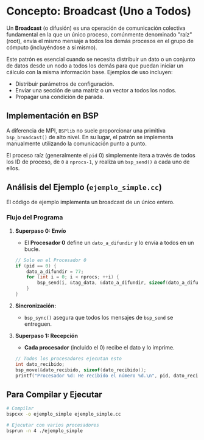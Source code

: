 # Concepto: Broadcast (Uno a Todos)

Un **Broadcast** (o difusión) es una operación de comunicación colectiva fundamental en la que un único proceso, comúnmente denominado "raíz" (root), envía el mismo mensaje a todos los demás procesos en el grupo de cómputo (incluyéndose a sí mismo).

Este patrón es esencial cuando se necesita distribuir un dato o un conjunto de datos desde un nodo a todos los demás para que puedan iniciar un cálculo con la misma información base. Ejemplos de uso incluyen:
- Distribuir parámetros de configuración.
- Enviar una sección de una matriz o un vector a todos los nodos.
- Propagar una condición de parada.

## Implementación en BSP

A diferencia de MPI, `BSPlib` no suele proporcionar una primitiva `bsp_broadcast()` de alto nivel. En su lugar, el patrón se implementa manualmente utilizando la comunicación punto a punto.

El proceso raíz (generalmente el `pid` 0) simplemente itera a través de todos los ID de proceso, de `0` a `nprocs-1`, y realiza un `bsp_send()` a cada uno de ellos.

## Análisis del Ejemplo (`ejemplo_simple.cc`)

El código de ejemplo implementa un broadcast de un único entero.

### Flujo del Programa

1.  **Superpaso 0: Envío**
    -   El **Procesador 0** define un `dato_a_difundir` y lo envía a todos en un bucle.
    ```cpp
    // Solo en el Procesador 0
    if (pid == 0) {
        dato_a_difundir = 77;
        for (int i = 0; i < nprocs; ++i) {
            bsp_send(i, &tag_data, &dato_a_difundir, sizeof(dato_a_difundir));
        }
    }
    ```

2.  **Sincronización:**
    -   `bsp_sync()` asegura que todos los mensajes de `bsp_send` se entreguen.

3.  **Superpaso 1: Recepción**
    -   **Cada procesador** (incluido el 0) recibe el dato y lo imprime.
    ```cpp
    // Todos los procesadores ejecutan esto
    int dato_recibido;
    bsp_move(&dato_recibido, sizeof(dato_recibido));
    printf("Procesador %d: He recibido el número %d.\n", pid, dato_recibido);
    ```

## Para Compilar y Ejecutar

```bash
# Compilar
bspcxx -o ejemplo_simple ejemplo_simple.cc

# Ejecutar con varios procesadores
bsprun -n 4 ./ejemplo_simple
``` 
